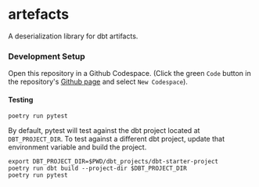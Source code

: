 # artefacts

A deserialization library for dbt artifacts.

### Development Setup

Open this repository in a Github Codespace. (Click the green `Code` button in the repository's [Github page](https://github.com/tjwaterman99/artefacts) and select `New Codespace`).

#### Testing

```
poetry run pytest
```

By default, pytest will test against the dbt project located at `DBT_PROJECT_DIR`. To test against a different dbt project, update that environment variable and build the project.

```
export DBT_PROJECT_DIR=$PWD/dbt_projects/dbt-starter-project
poetry run dbt build --project-dir $DBT_PROJECT_DIR
poetry run pytest
```